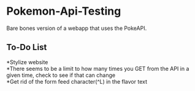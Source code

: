 # Pokemon-Api-Testing
Bare bones version of a webapp that uses the PokeAPI.
## To-Do List
*Stylize website <br>
*There seems to be a limit to how many times you GET from the API in a given time, check to see if that can change <br>
*Get rid of the form feed character(^L) in the flavor text
